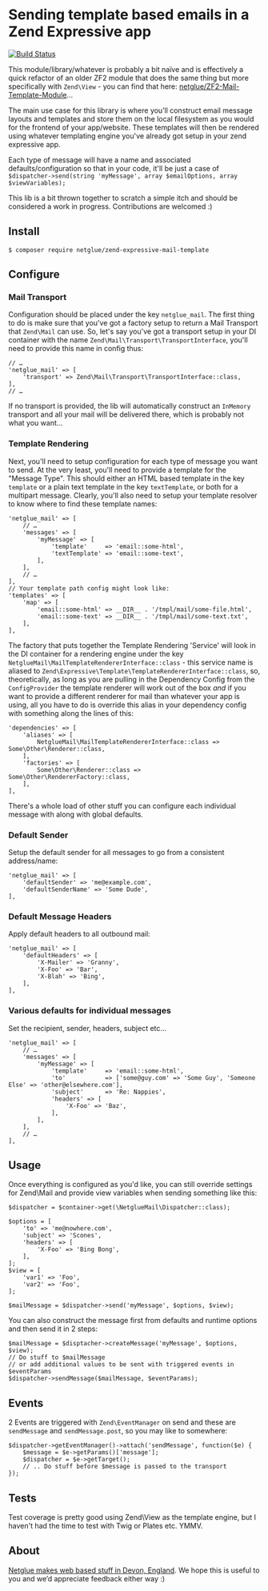 # Sending template based emails in a Zend Expressive app

[![Build Status](https://travis-ci.org/netglue/Zend-Expressive-Mail-Template.svg?branch=master)](https://travis-ci.org/netglue/Zend-Expressive-Mail-Template)

This module/library/whatever is probably a bit naïve and is effectively a quick refactor of an older ZF2 module that does the same thing but more specifically with `Zend\View` - you can find that here: [netglue/ZF2-Mail-Template-Module](https://github.com/netglue/ZF2-Mail-Template-Module)…

The main use case for this library is where you’ll construct email message layouts and templates and store them on the local filesystem as you would for the frontend of your app/website. These templates will then be rendered using whatever templating engine you've already got setup in your zend expressive app.

Each type of message will have a name and associated defaults/configuration so that in your code, it'll be just a case of `$dispatcher->send(string 'myMessage', array $emailOptions, array $viewVariables);`

This lib is a bit thrown together to scratch a simple itch and should be considered a work in progress. Contributions are welcomed :)

## Install

    $ composer require netglue/zend-expressive-mail-template

## Configure

### Mail Transport

Configuration should be placed under the key `netglue_mail`. The first thing to do is make sure that you've got a factory setup to return a Mail Transport that `Zend\Mail` can use. So, let's say you've got a transport setup in your DI container with the name `Zend\Mail\Transport\TransportInterface`, you'll need to provide this name in config thus:

    // …
    'netglue_mail' => [
        'transport' => Zend\Mail\Transport\TransportInterface::class,
    ],
    // …

If no transport is provided, the lib will automatically construct an `InMemory` transport and all your mail will be delivered there, which is probably not what you want…

### Template Rendering

Next, you'll need to setup configuration for each type of message you want to send. At the very least, you'll need to provide a template for the "Message Type". This should either an HTML based template in the key `template` or a plain text template in the key `textTemplate`, or both for a multipart message. Clearly, you'll also need to setup your template resolver to know where to find these template names:
    
    'netglue_mail' => [
        // …
        'messages' => [
            'myMessage' => [
                'template'     => 'email::some-html',
                'textTemplate' => 'email::some-text',
            ],
        ],
        // …
    ],
    // Your template path config might look like:
    'templates' => [
        'map' => [
            'email::some-html' => __DIR__ . '/tmpl/mail/some-file.html',
            'email::some-text' => __DIR__ . '/tmpl/mail/some-text.txt',
        ],
    ],

The factory that puts together the Template Rendering 'Service' will look in the DI container for a rendering engine under the key `NetglueMail\MailTemplateRendererInterface::class` - this service name is aliased to `Zend\Expressive\Template\TemplateRendererInterface::class`, so, theoretically, as long as you are pulling in the Dependency Config from the `ConfigProvider` the template renderer will work out of the box _and_ if you want to provide a different renderer for mail than whatever your app is using, all you have to do is override this alias in your dependency config with something along the lines of this:
    
    'dependencies' => [
        'aliases' => [
            NetglueMail\MailTemplateRendererInterface::class => Some\Other\Renderer::class,
        ],
        'factories' => [
            Some\Other\Renderer::class => Some\Other\RendererFactory::class,
        ],  
    ],

There's a whole load of other stuff you can configure each individual message with along with global defaults. 

### Default Sender

Setup the default sender for all messages to go from a consistent address/name:
    
    'netglue_mail' => [
        'defaultSender' => 'me@example.com',
        'defaultSenderName' => 'Some Dude',
    ],

### Default Message Headers

Apply default headers to all outbound mail:
    
    'netglue_mail' => [
        'defaultHeaders' => [
            'X-Mailer' => 'Granny',
            'X-Foo' => 'Bar',
            'X-Blah' => 'Bing',
        ],
    ],

### Various defaults for individual messages

Set the recipient, sender, headers, subject etc…
    
    'netglue_mail' => [
        // …
        'messages' => [
            'myMessage' => [
                'template'     => 'email::some-html',
                'to'           => ['some@guy.com' => 'Some Guy', 'Someone Else' => 'other@elsewhere.com'],
                'subject'      => 'Re: Nappies',
                'headers' => [
                    'X-Foo' => 'Baz',
                ],
            ],
        ],
        // …
    ],
    

## Usage

Once everything is configured as you'd like, you can still override settings for Zend\Mail and provide view variables when sending something like this:
    
    $dispatcher = $container->get(\NetglueMail\Dispatcher::class);
    
    $options = [
        'to' => 'me@nowhere.com',
        'subject' => 'Scones',
        'headers' => [
            'X-Foo' => 'Bing Bong',
        ],
    ];
    $view = [
        'var1' => 'Foo',
        'var2' => 'Foo',
    ];
    
    $mailMessage = $dispatcher->send('myMessage', $options, $view);

You can also construct the message first from defaults and runtime options and then send it in 2 steps:

    $mailMessage = $disptacher->createMessage('myMessage', $options, $view);
    // Do stuff to $mailMessage
    // or add additional values to be sent with triggered events in $eventParams
    $dispatcher->sendMessage($mailMessage, $eventParams);
    
## Events

2 Events are triggered with `Zend\EventManager` on send and these are `sendMessage` and `sendMessage.post`, so you may like to somewhere:

    $dispatcher->getEventManager()->attach('sendMessage', function($e) {
        $message = $e->getParams()['message'];
        $dispatcher = $e->getTarget();
        // .. Do stuff before $message is passed to the transport
    });
    
## Tests

Test coverage is pretty good using Zend\View as the template engine, but I haven't had the time to test with Twig or Plates etc. YMMV.

## About

[Netglue makes web based stuff in Devon, England](https://netglue.uk). We hope this is useful to you and we’d appreciate feedback either way :)
